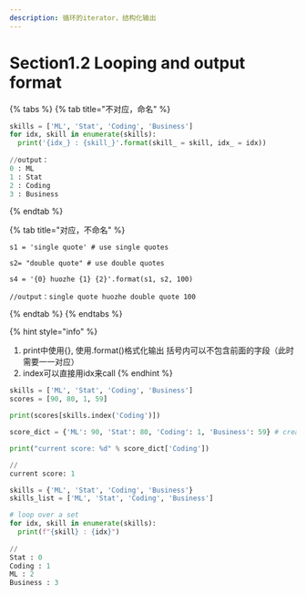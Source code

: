 ```yaml
---
description: 循环的iterator，结构化输出
---
```


# Section1.2 Looping and output format

{% tabs %}
{% tab title="不对应，命名" %}
```python
skills = ['ML', 'Stat', 'Coding', 'Business']
for idx, skill in enumerate(skills):
  print('{idx_} : {skill_}'.format(skill_ = skill, idx_ = idx)) 
  
//output：
0 : ML
1 : Stat
2 : Coding
3 : Business
```
{% endtab %}

{% tab title="对应，不命名" %}
```text
s1 = 'single quote' # use single quotes

s2= "double quote" # use double quotes 

s4 = '{0} huozhe {1} {2}'.format(s1, s2, 100)

//output：single quote huozhe double quote 100
```
{% endtab %}
{% endtabs %}

{% hint style="info" %}
1. print中使用{}, 使用.format\(\)格式化输出 括号内可以不包含前面的字段（此时需要一一对应）
2. index可以直接用idx来call
{% endhint %}

```python
skills = ['ML', 'Stat', 'Coding', 'Business']
scores = [90, 80, 1, 59]

print(scores[skills.index('Coding')])

score_dict = {'ML': 90, 'Stat': 80, 'Coding': 1, 'Business': 59} # create a dictionary

print("current score: %d" % score_dict['Coding'])

//
current score: 1
```

```python
skills = {'ML', 'Stat', 'Coding', 'Business'}
skills_list = ['ML', 'Stat', 'Coding', 'Business']

# loop over a set
for idx, skill in enumerate(skills):
  print(f"{skill} : {idx}")
  
//
Stat : 0
Coding : 1
ML : 2
Business : 3
```

